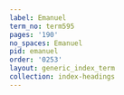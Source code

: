 ```yaml
---
label: Emanuel
term_no: term595
pages: '190'
no_spaces: Emanuel
pid: emanuel
order: '0253'
layout: generic_index_term
collection: index-headings
---
```


